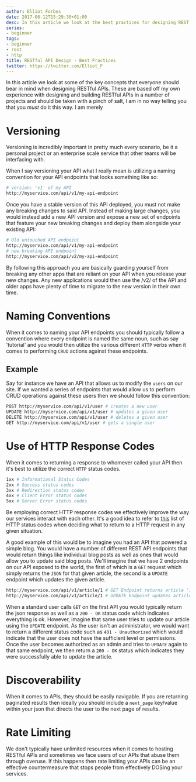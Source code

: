 ```yaml
---
author: Elliot Forbes
date: 2017-06-12T15:29:30+01:00
desc: In this article we look at the best practices for designing REST APIs
series:
- beginner
tags:
- beginner
- rest
- http
title: RESTful API Design - Best Practices
twitter: https://twitter.com/Elliot_F
---
```


In this article we look at some of the key concepts that everyone should bear in mind when designing RESTful APIs. These are based off my own experience with designing and building RESTful APIs in a number of projects and should be taken with a pinch of salt, I am in no way telling you that you *must* do it this way. I am merely 



# Versioning

Versioning is incredibly important in pretty much every scenario, be it a personal project or an enterprise scale service that other teams will be interfacing with. 

When I say versioning your API what I really mean is utilizing a naming convention for your API endpoints that looks something like so:

```bash
# version: 'v1' of my API 
http://myservice.com/api/v1/my-api-endpoint
```

Once you have a stable version of this API deployed, you must not make any breaking changes to said API. Instead of making large changes, you would instead add a new API version and expose a new set of endpoints that feature your new breaking changes and deploy them alongside your existing API:

```bash
# Old untouched API endpoint
http://myservice.com/api/v1/my-api-endpoint
# new breaking API endpoint
http://myservice.com/api/v2/my-api-endpoint
```

By following this approach you are basically guarding yourself from breaking any other apps that are reliant on your API when you release your new changes. Any new applications would then use the /v2/ of the API and older apps have plenty of time to migrate to the new version in their own time. 

# Naming Conventions

When it comes to naming your API endpoints you should typically follow a convention where every endpoint is named the same noun, such as say 'tutorial' and you would then utilize the various different `HTTP` verbs when it comes to performing `CRUD` actions against these endpoints.

## Example

Say for instance we have an API that allows us to modify the `users` on our site. If we wanted a series of endpoints that would allow us to perform CRUD operations against these users then we should follow this convention:

```bash
POST http://myservice.com/api/v1/user # creates a new user
UPDATE http://myservice.com/api/v1/user # updates a given user
DELETE http://myservice.com/api/v1/user # deletes a given user
GET http://myservice.com/api/v1/user # gets a single user
```


# Use of HTTP Response Codes

When it comes to returning a response to whomever called your API then it's best to utilize the correct `HTTP` status codes. 

```bash
1xx # Informational Status Codes
2xx # Success status codes
3xx # Redirection status codes
4xx # Client Error status codes
5xx # Server Error status codes
```

Be employing correct HTTP response codes we effectively improve the way our services interact with each other. It's a good idea to refer to [this](https://en.wikipedia.org/wiki/List_of_HTTP_status_codes) list of HTTP status codes when deciding what to return to a HTTP request in any given situation. 

A good example of this would be to imagine you had an API that powered a simple blog. You would have a number of different REST API endpoints that would return things like individual blog posts as well as ones that would allow you to update said blog posts. We'll imagine that we have 2 endpoints on our API exposed to the world, the first of which is a `GET` request which simply returns the `JSON` for that given article, the second is a `UPDATE` endpoint which updates the given article.

```bash
http://myservice.com/api/v1/article/1 # GET Endpoint returns article '1'
http://myservice.com/api/v1/article/1 # UPDATE Endpoint updates article '1'
```

When a standard user calls `GET` on the first API you would typically return the json response as well as a `200 - OK` status code which indicates everything is ok. However, imagine that same user tries to update our article using the `UPDATE` endpoint. As the user isn't an administrator, we would want to return a different status code such as `401 - Unauthorized` which would indicate that the user does not have the sufficient level or permissions. Once the user becomes authorized as an admin and tries to `UPDATE` again to that same endpoint, we then return a `200 - OK` status which indicates they were successfully able to update the article.

# Discoverability

When it comes to APIs, they should be easily navigable. If you are returning paginated results then ideally you should include a `next_page` key/value within your json that directs the user to the next page of results. 

# Rate Limiting

We don't typically have unlimited resources when it comes to hosting RESTful APIs and sometimes we face users of our APIs that abuse them through overuse. If this happens then rate limiting your APIs can be an effective countermeasure that stops people from effectively DOSing your services. 

  